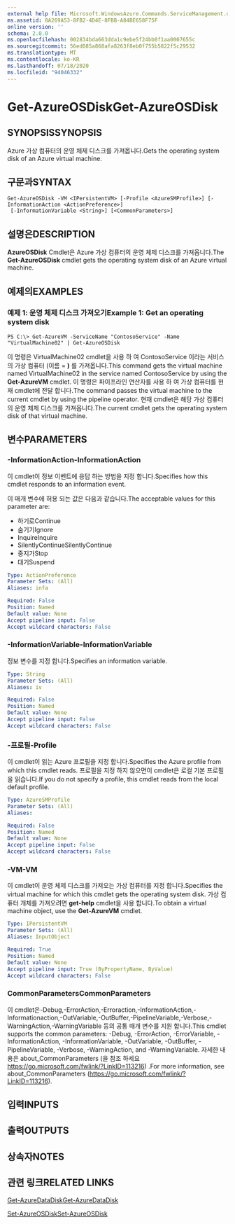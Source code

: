 ```yaml
---
external help file: Microsoft.WindowsAzure.Commands.ServiceManagement.dll-Help.xml
ms.assetid: 8A269A53-8FB2-4D4E-8FBB-A84BE658F75F
online version: ''
schema: 2.0.0
ms.openlocfilehash: 002834bda663dda1c9ebe5f24bb0f1aa0007655c
ms.sourcegitcommit: 56ed085a868afa8263f8eb0f755b5822f5c29532
ms.translationtype: MT
ms.contentlocale: ko-KR
ms.lasthandoff: 07/18/2020
ms.locfileid: "94046332"
---
```

# <span data-ttu-id="e7121-101">Get-AzureOSDisk</span><span class="sxs-lookup"><span data-stu-id="e7121-101">Get-AzureOSDisk</span></span>

## <span data-ttu-id="e7121-102">SYNOPSIS</span><span class="sxs-lookup"><span data-stu-id="e7121-102">SYNOPSIS</span></span>
<span data-ttu-id="e7121-103">Azure 가상 컴퓨터의 운영 체제 디스크를 가져옵니다.</span><span class="sxs-lookup"><span data-stu-id="e7121-103">Gets the operating system disk of an Azure virtual machine.</span></span>

## <span data-ttu-id="e7121-104">구문과</span><span class="sxs-lookup"><span data-stu-id="e7121-104">SYNTAX</span></span>

```
Get-AzureOSDisk -VM <IPersistentVM> [-Profile <AzureSMProfile>] [-InformationAction <ActionPreference>]
 [-InformationVariable <String>] [<CommonParameters>]
```

## <span data-ttu-id="e7121-105">설명은</span><span class="sxs-lookup"><span data-stu-id="e7121-105">DESCRIPTION</span></span>
<span data-ttu-id="e7121-106">**AzureOSDisk** Cmdlet은 Azure 가상 컴퓨터의 운영 체제 디스크를 가져옵니다.</span><span class="sxs-lookup"><span data-stu-id="e7121-106">The **Get-AzureOSDisk** cmdlet gets the operating system disk of an Azure virtual machine.</span></span>

## <span data-ttu-id="e7121-107">예제의</span><span class="sxs-lookup"><span data-stu-id="e7121-107">EXAMPLES</span></span>

### <span data-ttu-id="e7121-108">예제 1: 운영 체제 디스크 가져오기</span><span class="sxs-lookup"><span data-stu-id="e7121-108">Example 1: Get an operating system disk</span></span>
```
PS C:\> Get-AzureVM -ServiceName "ContosoService" -Name "VirtualMachine02" | Get-AzureOSDisk
```

<span data-ttu-id="e7121-109">이 명령은 VirtualMachine02 cmdlet을 사용 하 여 ContosoService 이라는 서비스의 가상 컴퓨터 (이름 = **)** 를 가져옵니다.</span><span class="sxs-lookup"><span data-stu-id="e7121-109">This command gets the virtual machine named VirtualMachine02 in the service named ContosoService by using the **Get-AzureVM** cmdlet.</span></span>
<span data-ttu-id="e7121-110">이 명령은 파이프라인 연산자를 사용 하 여 가상 컴퓨터를 현재 cmdlet에 전달 합니다.</span><span class="sxs-lookup"><span data-stu-id="e7121-110">The command passes the virtual machine to the current cmdlet by using the pipeline operator.</span></span>
<span data-ttu-id="e7121-111">현재 cmdlet은 해당 가상 컴퓨터의 운영 체제 디스크를 가져옵니다.</span><span class="sxs-lookup"><span data-stu-id="e7121-111">The current cmdlet gets the operating system disk of that virtual machine.</span></span>

## <span data-ttu-id="e7121-112">변수</span><span class="sxs-lookup"><span data-stu-id="e7121-112">PARAMETERS</span></span>

### <span data-ttu-id="e7121-113">-InformationAction</span><span class="sxs-lookup"><span data-stu-id="e7121-113">-InformationAction</span></span>
<span data-ttu-id="e7121-114">이 cmdlet이 정보 이벤트에 응답 하는 방법을 지정 합니다.</span><span class="sxs-lookup"><span data-stu-id="e7121-114">Specifies how this cmdlet responds to an information event.</span></span>

<span data-ttu-id="e7121-115">이 매개 변수에 허용 되는 값은 다음과 같습니다.</span><span class="sxs-lookup"><span data-stu-id="e7121-115">The acceptable values for this parameter are:</span></span>

- <span data-ttu-id="e7121-116">하기로</span><span class="sxs-lookup"><span data-stu-id="e7121-116">Continue</span></span>
- <span data-ttu-id="e7121-117">숨기기</span><span class="sxs-lookup"><span data-stu-id="e7121-117">Ignore</span></span>
- <span data-ttu-id="e7121-118">Inquire</span><span class="sxs-lookup"><span data-stu-id="e7121-118">Inquire</span></span>
- <span data-ttu-id="e7121-119">SilentlyContinue</span><span class="sxs-lookup"><span data-stu-id="e7121-119">SilentlyContinue</span></span>
- <span data-ttu-id="e7121-120">중지가</span><span class="sxs-lookup"><span data-stu-id="e7121-120">Stop</span></span>
- <span data-ttu-id="e7121-121">대기</span><span class="sxs-lookup"><span data-stu-id="e7121-121">Suspend</span></span>

```yaml
Type: ActionPreference
Parameter Sets: (All)
Aliases: infa

Required: False
Position: Named
Default value: None
Accept pipeline input: False
Accept wildcard characters: False
```

### <span data-ttu-id="e7121-122">-InformationVariable</span><span class="sxs-lookup"><span data-stu-id="e7121-122">-InformationVariable</span></span>
<span data-ttu-id="e7121-123">정보 변수를 지정 합니다.</span><span class="sxs-lookup"><span data-stu-id="e7121-123">Specifies an information variable.</span></span>

```yaml
Type: String
Parameter Sets: (All)
Aliases: iv

Required: False
Position: Named
Default value: None
Accept pipeline input: False
Accept wildcard characters: False
```

### <span data-ttu-id="e7121-124">-프로필</span><span class="sxs-lookup"><span data-stu-id="e7121-124">-Profile</span></span>
<span data-ttu-id="e7121-125">이 cmdlet이 읽는 Azure 프로필을 지정 합니다.</span><span class="sxs-lookup"><span data-stu-id="e7121-125">Specifies the Azure profile from which this cmdlet reads.</span></span>
<span data-ttu-id="e7121-126">프로필을 지정 하지 않으면이 cmdlet은 로컬 기본 프로필을 읽습니다.</span><span class="sxs-lookup"><span data-stu-id="e7121-126">If you do not specify a profile, this cmdlet reads from the local default profile.</span></span>

```yaml
Type: AzureSMProfile
Parameter Sets: (All)
Aliases: 

Required: False
Position: Named
Default value: None
Accept pipeline input: False
Accept wildcard characters: False
```

### <span data-ttu-id="e7121-127">-VM</span><span class="sxs-lookup"><span data-stu-id="e7121-127">-VM</span></span>
<span data-ttu-id="e7121-128">이 cmdlet이 운영 체제 디스크를 가져오는 가상 컴퓨터를 지정 합니다.</span><span class="sxs-lookup"><span data-stu-id="e7121-128">Specifies the virtual machine for which this cmdlet gets the operating system disk.</span></span>
<span data-ttu-id="e7121-129">가상 컴퓨터 개체를 가져오려면 **get-help** cmdlet을 사용 합니다.</span><span class="sxs-lookup"><span data-stu-id="e7121-129">To obtain a virtual machine object, use the **Get-AzureVM** cmdlet.</span></span>

```yaml
Type: IPersistentVM
Parameter Sets: (All)
Aliases: InputObject

Required: True
Position: Named
Default value: None
Accept pipeline input: True (ByPropertyName, ByValue)
Accept wildcard characters: False
```

### <span data-ttu-id="e7121-130">CommonParameters</span><span class="sxs-lookup"><span data-stu-id="e7121-130">CommonParameters</span></span>
<span data-ttu-id="e7121-131">이 cmdlet은-Debug,-ErrorAction,-Erroraction,-InformationAction,-Informationaction,-OutVariable,-OutBuffer,-PipelineVariable,-Verbose,-WarningAction,-WarningVariable 등의 공통 매개 변수를 지원 합니다.</span><span class="sxs-lookup"><span data-stu-id="e7121-131">This cmdlet supports the common parameters: -Debug, -ErrorAction, -ErrorVariable, -InformationAction, -InformationVariable, -OutVariable, -OutBuffer, -PipelineVariable, -Verbose, -WarningAction, and -WarningVariable.</span></span> <span data-ttu-id="e7121-132">자세한 내용은 about_CommonParameters (을 참조 하세요 https://go.microsoft.com/fwlink/?LinkID=113216) .</span><span class="sxs-lookup"><span data-stu-id="e7121-132">For more information, see about_CommonParameters (https://go.microsoft.com/fwlink/?LinkID=113216).</span></span>

## <span data-ttu-id="e7121-133">입력</span><span class="sxs-lookup"><span data-stu-id="e7121-133">INPUTS</span></span>

## <span data-ttu-id="e7121-134">출력</span><span class="sxs-lookup"><span data-stu-id="e7121-134">OUTPUTS</span></span>

## <span data-ttu-id="e7121-135">상속자</span><span class="sxs-lookup"><span data-stu-id="e7121-135">NOTES</span></span>

## <span data-ttu-id="e7121-136">관련 링크</span><span class="sxs-lookup"><span data-stu-id="e7121-136">RELATED LINKS</span></span>

[<span data-ttu-id="e7121-137">Get-AzureDataDisk</span><span class="sxs-lookup"><span data-stu-id="e7121-137">Get-AzureDataDisk</span></span>](./Get-AzureDataDisk.md)

[<span data-ttu-id="e7121-138">Set-AzureOSDisk</span><span class="sxs-lookup"><span data-stu-id="e7121-138">Set-AzureOSDisk</span></span>](./Set-AzureOSDisk.md)


